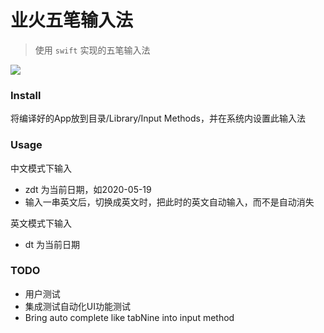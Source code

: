 # 业火五笔输入法

> 使用 `swift` 实现的五笔输入法


![](https://github.com/qwertyyb/FireWubi/workflows/CI/badge.svg)

### Install

将编译好的App放到目录/Library/Input Methods，并在系统内设置此输入法

### Usage
中文模式下输入
- zdt 为当前日期，如2020-05-19
- 输入一串英文后，切换成英文时，把此时的英文自动输入，而不是自动消失

英文模式下输入
- dt 为当前日期

### TODO
- 用户测试
- 集成测试自动化UI功能测试
- Bring auto complete like tabNine into input method
